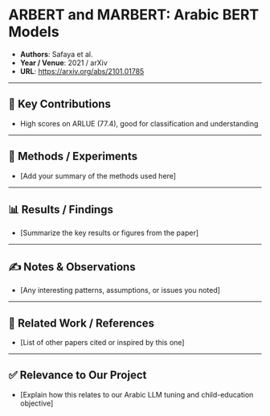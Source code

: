 # ARBERT and MARBERT: Arabic BERT Models

- **Authors**: Safaya et al.
- **Year / Venue**: 2021 / arXiv
- **URL**: https://arxiv.org/abs/2101.01785

---

## 🧠 Key Contributions

- High scores on ARLUE (77.4), good for classification and understanding

---

## 🧪 Methods / Experiments

- [Add your summary of the methods used here]

---

## 📊 Results / Findings

- [Summarize the key results or figures from the paper]

---

## ✍️ Notes & Observations

- [Any interesting patterns, assumptions, or issues you noted]

---

## 🔗 Related Work / References

- [List of other papers cited or inspired by this one]

---

## ✅ Relevance to Our Project

- [Explain how this relates to our Arabic LLM tuning and child-education objective]
